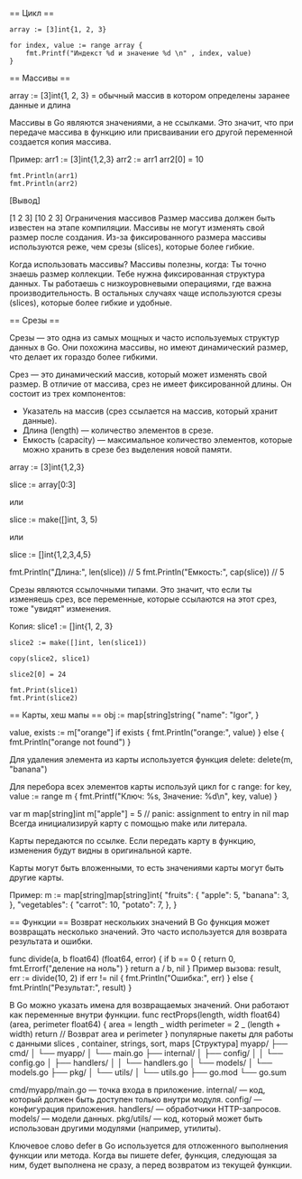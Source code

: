 == Цикл ==

    array := [3]int{1, 2, 3}

    for index, value := range array {
    	fmt.Printf("Индекст %d и значение %d \n" , index, value)
    }

== Массивы ==

array := [3]int{1, 2, 3} = обычный массив в котором определены заранее данные и длина

Массивы в Go являются значениями, а не ссылками. Это значит, что при передаче массива в функцию или присваивании его другой переменной создается копия массива.

Пример:
arr1 := [3]int{1,2,3}
arr2 := arr1
arr2[0] = 10

    fmt.Println(arr1)
    fmt.Println(arr2)

[Вывод]

[1 2 3]
[10 2 3]
Ограничения массивов
Размер массива должен быть известен на этапе компиляции.
Массивы не могут изменять свой размер после создания.
Из-за фиксированного размера массивы используются реже, чем срезы (slices), которые более гибкие.

Когда использовать массивы?
Массивы полезны, когда:
Ты точно знаешь размер коллекции.
Тебе нужна фиксированная структура данных.
Ты работаешь с низкоуровневыми операциями, где важна производительность.
В остальных случаях чаще используются срезы (slices), которые более гибкие и удобные.

== Срезы ==

Срезы — это одна из самых мощных и часто используемых структур данных в Go. Они похожина массивы, но имеют динамический размер, что делает их гораздо более гибкими.

Срез — это динамический массив, который может изменять свой размер. В отличие от массива, срез не имеет фиксированной длины. Он состоит из трех компонентов:

- Указатель на массив (срез ссылается на массив, который хранит данные).
- Длина (length) — количество элементов в срезе.
- Емкость (capacity) — максимальное количество элементов, которые можно хранить в срезе без выделения новой памяти.

array := [3]int{1,2,3}

slice := array[0:3]

или

slice := make([]int, 3, 5)

или

slice := []int{1,2,3,4,5}

fmt.Println("Длина:", len(slice)) // 5
fmt.Println("Емкость:", cap(slice)) // 5

Срезы являются ссылочными типами. Это значит, что если ты изменяешь срез, все переменные, которые ссылаются на этот срез, тоже "увидят" изменения.

Копия:
slice1 := []int{1, 2, 3}

    slice2 := make([]int, len(slice1))

    copy(slice2, slice1)

    slice2[0] = 24

    fmt.Print(slice1)
    fmt.Print(slice2)

== Карты, хеш мапы ==
obj := map[string]string{
"name": "Igor",
}

value, exists := m["orange"]
if exists {
fmt.Println("orange:", value)
} else {
fmt.Println("orange not found")
}

Для удаления элемента из карты используется функция delete:
delete(m, "banana")

Для перебора всех элементов карты используй цикл for с range:
for key, value := range m {
fmt.Printf("Ключ: %s, Значение: %d\n", key, value)
}

var m map[string]int
m["apple"] = 5 // panic: assignment to entry in nil map
Всегда инициализируй карту с помощью make или литерала.

Карты передаются по ссылке. Если передать карту в функцию, изменения будут видны в оригинальной карте.

Карты могут быть вложенными, то есть значениями карты могут быть другие карты.

Пример:
m := map[string]map[string]int{
"fruits": {
"apple": 5,
"banana": 3,
},
"vegetables": {
"carrot": 10,
"potato": 7,
},
}

== Функции ==
Возврат нескольких значений
В Go функция может возвращать несколько значений. Это часто используется для возврата результата и ошибки.

func divide(a, b float64) (float64, error) {
if b == 0 {
return 0, fmt.Errorf("деление на ноль")
}
return a / b, nil
}
Пример вызова:
result, err := divide(10, 2)
if err != nil {
fmt.Println("Ошибка:", err)
} else {
fmt.Println("Результат:", result)
}

В Go можно указать имена для возвращаемых значений. Они работают как переменные внутри функции.
func rectProps(length, width float64) (area, perimeter float64) {
area = length _ width
perimeter = 2 _ (length + width)
return // Возврат area и perimeter
}
популярные пакеты для работы с данными slices , container, strings, sort, maps
[Структура]
myapp/
├── cmd/
│ └── myapp/
│ └── main.go
├── internal/
│ ├── config/
│ │ └── config.go
│ ├── handlers/
│ │ └── handlers.go
│ └── models/
│ └── models.go
├── pkg/
│ └── utils/
│ └── utils.go
├── go.mod
└── go.sum

cmd/myapp/main.go — точка входа в приложение.
internal/ — код, который должен быть доступен только внутри модуля.
config/ — конфигурация приложения.
handlers/ — обработчики HTTP-запросов.
models/ — модели данных.
pkg/utils/ — код, который может быть использован другими модулями (например, утилиты).

Ключевое слово defer в Go используется для отложенного выполнения функции или метода. Когда вы пишете defer, функция, следующая за ним, будет выполнена не сразу, а перед возвратом из текущей функции.
